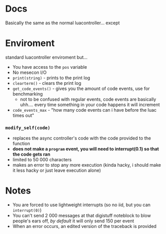 # Docs
Basically the same as the normal luacontroller... except

# Enviroment
standard luacontroller enviroment but...
- You have access to the `pos` variable
- No mesecon I/O
- `print(string)` - prints to the print log
- `clearterm()` - clears the print log
- `get_code_events()` - gives you the amount of code events, use for benchmarking 
    - not to be confused with regular events, code events are basically uhh.... every time something in your code happens it will increment
- `code_events_max` - "how many code events can i have before the luac times out"
### `modify_self(code)`
- replaces the async controller's code with the code provided to the function
- **does not make a `program` event, you will need to interrupt(0.1) so that the code gets ran**
- limited to 50 000 characters
- makes an error to stop any more execution (kinda hacky, i should make it less hacky or just leave execution alone)

# Notes
- You are forced to use lightweight interrupts (so no iid, but you can `interrupt(0)`)
- You can't send 2 000 messages at that digistuff noteblock to blow people's ears off, *by default* it will only send 150 per event
- When an error occurs, an edited version of the traceback is provided

